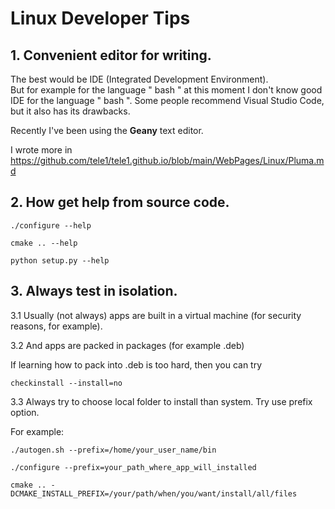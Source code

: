 

# Linux Developer Tips

## 1. Convenient editor for writing. 

The best would be IDE (Integrated Development Environment).     
But for example for the language " bash " at this moment I don't know good IDE for the language " bash ". Some people recommend Visual Studio Code, but it also has its drawbacks.

Recently I've been using the **Geany** text editor.

I wrote more in <https://github.com/tele1/tele1.github.io/blob/main/WebPages/Linux/Pluma.md>


## 2. How get help from source code. 

```
./configure --help
```
```
cmake .. --help
```
```
python setup.py --help
```


## 3. Always test in isolation. 

3.1 Usually (not always) apps are built in a virtual machine (for security reasons, for example).


3.2 And apps are packed in packages (for example .deb)

If learning how to pack into .deb is too hard, then you can try
```
checkinstall --install=no
```

3.3 Always try to choose local folder to install than system. Try use prefix option.

For example:
```
./autogen.sh --prefix=/home/your_user_name/bin
```
```
./configure --prefix=your_path_where_app_will_installed 
```
```
cmake .. -DCMAKE_INSTALL_PREFIX=/your/path/when/you/want/install/all/files
```

